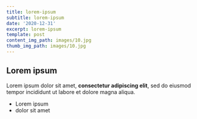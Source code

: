 ```yaml
---
title: lorem-ipsum
subtitle: lorem-ipsum
date: '2020-12-31'
excerpt: lorem-ipsum
template: post
content_img_path: images/10.jpg
thumb_img_path: images/10.jpg
---
```

## Lorem ipsum

Lorem ipsum dolor sit amet, **consectetur adipiscing elit**, sed do eiusmod tempor incididunt ut labore et dolore magna aliqua.

- Lorem ipsum
- dolor sit amet